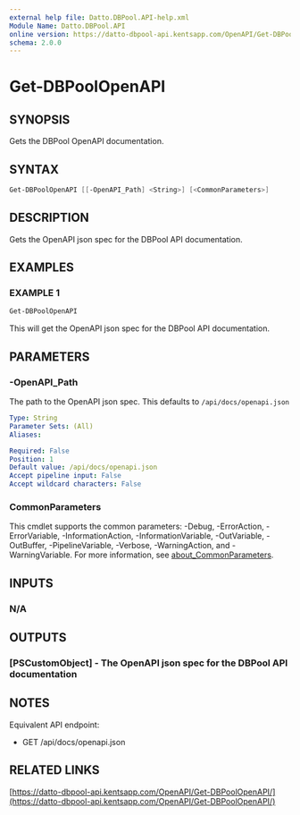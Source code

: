 ```yaml
---
external help file: Datto.DBPool.API-help.xml
Module Name: Datto.DBPool.API
online version: https://datto-dbpool-api.kentsapp.com/OpenAPI/Get-DBPoolOpenAPI/
schema: 2.0.0
---
```


# Get-DBPoolOpenAPI

## SYNOPSIS

Gets the DBPool OpenAPI documentation.

## SYNTAX

```PowerShell
Get-DBPoolOpenAPI [[-OpenAPI_Path] <String>] [<CommonParameters>]
```

## DESCRIPTION

Gets the OpenAPI json spec for the DBPool API documentation.

## EXAMPLES

### EXAMPLE 1

```PowerShell
Get-DBPoolOpenAPI
```

This will get the OpenAPI json spec for the DBPool API documentation.

## PARAMETERS

### -OpenAPI_Path

The path to the OpenAPI json spec.
This defaults to `/api/docs/openapi.json`

```yaml
Type: String
Parameter Sets: (All)
Aliases:

Required: False
Position: 1
Default value: /api/docs/openapi.json
Accept pipeline input: False
Accept wildcard characters: False
```

### CommonParameters

This cmdlet supports the common parameters: -Debug, -ErrorAction, -ErrorVariable, -InformationAction, -InformationVariable, -OutVariable, -OutBuffer, -PipelineVariable, -Verbose, -WarningAction, and -WarningVariable. For more information, see [about_CommonParameters](http://go.microsoft.com/fwlink/?LinkID=113216).

## INPUTS

### N/A

## OUTPUTS

### [PSCustomObject] - The OpenAPI json spec for the DBPool API documentation

## NOTES

Equivalent API endpoint:

- GET /api/docs/openapi.json

## RELATED LINKS

[https://datto-dbpool-api.kentsapp.com/OpenAPI/Get-DBPoolOpenAPI/](https://datto-dbpool-api.kentsapp.com/OpenAPI/Get-DBPoolOpenAPI/)
